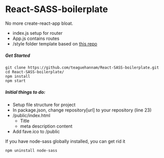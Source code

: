 # React-SASS-boilerplate
No more create-react-app bloat.
- index.js setup for router
- App.js contains routes
- /style folder template based on [this repo](https://github.com/HugoGiraudel/sass-boilerplate)

##### Get Started 
```console
git clone https://github.com/teaguehannam/React-SASS-boilerplate.git
cd React-SASS-boilerplate/
npm install
npm start
```

##### Initial things to do:
- Setup file structure for project
- In package.json, change repository[url] to your repository (line 23)
- /public/index.html
  - Title
  - meta description content
- Add fave.ico to /public


If you have node-sass globally installed, you can get rid it
```console
npm uninstall node-sass
```
